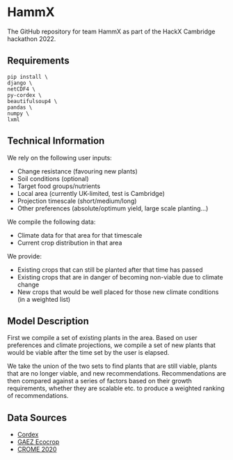# HammX
The GitHub repository for team HammX as part of the HackX Cambridge hackathon 2022.

## Requirements
```
pip install \
django \
netCDF4 \
py-cordex \
beautifulsoup4 \
pandas \
numpy \
lxml
```

## Technical Information
We rely on the following user inputs:
* Change resistance (favouring new plants)
* Soil conditions (optional)
* Target food groups/nutrients
* Local area (currently UK-limited, test is Cambridge)
* Projection timescale (short/medium/long)
* Other preferences (absolute/optimum yield, large scale planting…)

We compile the following data:

* Climate data for that area for that timescale
* Current crop distribution in that area

We provide:

* Existing crops that can still be planted after that time has passed
* Existing crops that are in danger of becoming non-viable due to climate change
* New crops that would be well placed for those new climate conditions (in a weighted list)

## Model Description
First we compile a set of existing plants in the area. Based on user preferences and climate projections, we compile a set of new plants that would be viable after the time set by the user is elapsed. 

We take the union of the two sets to find plants that are still viable, plants that are no longer viable, and new recommendations. Recommendations are then compared against a series of factors based on their growth requirements, whether they are scalable etc. to produce a weighted ranking of recommendations.

## Data Sources
* [Cordex](https://cordex.org/)
* [GAEZ Ecocrop](https://gaez.fao.org/pages/ecocrop-find-plant)
* [CROME 2020](https://www.data.gov.uk/dataset/be5d88c9-acfb-4052-bf6b-ee9a416cfe60/crop-map-of-england-crome-2020)
